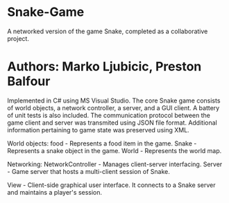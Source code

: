 # Snake-Game
A networked version of the game Snake, completed as a collaborative project.
# Authors: Marko Ljubicic, Preston Balfour

Implemented in C# using MS Visual Studio. The core Snake game consists of world objects, a network controller, a server, and a GUI client. A battery of unit tests is also included. The communication protocol between the game client and server was transmited using JSON file format. Additional information pertaining to game state was preserved using XML.

World objects:
food - Represents a food item in the game.
Snake - Represents a snake object in the game.
World - Represents the world map.

Networking:
NetworkController - Manages client-server interfacing.
Server - Game server that hosts a multi-client session of Snake.

View - Client-side graphical user interface. It connects to a Snake server and maintains a player's session.
